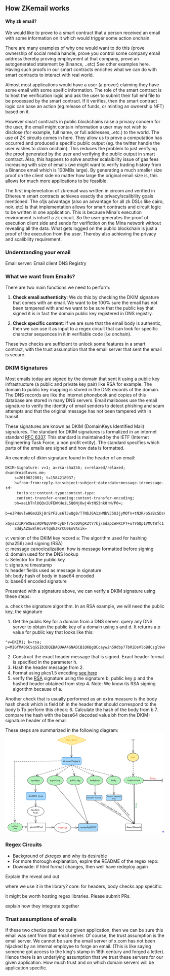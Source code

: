 ## How ZKemail works 

#### Why zk email?


We would like to prove to a smart contract that a person received an email with some information on it which would trigger some action onchain.  

There are many examples of why one would want to do this (prove ownership of social media handle, prove you control some company email address thereby proving employment at that company, prove an autogenerated statement by Binance, ..etc) See other examples here. Having such proofs in our smart contracts enriches what we can do with smart contracts to interact with real world.

Almost most applications would have a user (a prover) claiming they have some email with some speific information. The role of the smart contract is to host the verification logic and ask the user to submit their full eml file to be processed by the smart contract. If it verifies, then the smart contract logic can base an action (eg.release of funds, or minting an ownership NFT) based on it. 

However smart contracts in public blockchains raise a privacy concern for the user, the email might contain information a user may not wish to disclose (for example, full name, or full addresses,..etc.) to the world. The use of ZK circuits comes in here. They allow us to prove a computation has occurred and produced a specific public output (eg. the twitter handle the user wishes to claim onchain). This reduces the problem to just verifying the proof generated by the user and verifying the public output in smart contract. Also, this happens to solve another scalaibility issue of gas fees increasing with size of emails (we might want to verify trading history from a Binance email which is 100MBs large). By generating a much smaller size proof on the client side no matter how large the original email size is, this allows for much more applications to be feasible.  

The first implemetation of zk-email was written in circom and verified in Ethereum smart contracts achieves exactly the privacy/scalibility goals mentioned. The o1js advantage (also an advantage for all zk DSLs like cairo, noir..etc) is that implementation allows for smart contracts and circuit logic to be written in one application. This is because Mina's execution environment is intself a zk circuit. So the user generates the proof of execution client side and sends for verifiction on the Mina network without revealing all the data. What gets logged on the public blockchain is just a proof of the execution from the user. Thereby also achieving the privacy and scalibility requirement.  


### Understanding your email 

Email server: 
Email client 
DNS Registry 


### What we want from Emails?

There are two main functions we need to perform: 

1. **Check email authenticity**: We do this by checking the DKIM signature that comes with an email. We want to be 100% sure the email has not been tampered with and we want to be sure that the public key that signed it is in fact the domain public key registered in DNS registry. 

2. **Check specific content**: If we are sure that the email body is authentic, then we can use it as input to a regex circuit that can look for specific character sequences in it in verifiable code (i.e onchain). 

These two checks are sufficient to unlock some features in a smart contract, with the trust assumption that the email server that sent the email is secure. 

### DKIM Signatures 

Most emails today are signed by the domain that sent it using a public key infrastructure (a public and private key pair) like RSA for example.  The domain to public key mapping is stored in the DNS records of the domain. The DNS records are like the internet phonebook and copies of this database are stored in many DNS servers. Email mailboxes use the email signature to verify the identity of email senders to detect phishing and scam attempts and that the original message has not been tampered with in transit.

These signatures are known as DKIM (DomainKeys Identified Mail) signatures. The standard for DKIM signatures is formalized in an internet standard [RFC 6337](https://datatracker.ietf.org/doc/html/rfc6376). This standard is maintained by the IETF (Internet Engineering Task Force, a non profit entity). The standard specifies which parts of the emails are signed and how data is formatted. 

An example of dkim signature found in the header of an email:

```
DKIM-Signature: v=1; a=rsa-sha256; c=relaxed/relaxed; d=androidloves.me;
	s=2019022801; t=1584218937;
	h=from:from:reply-to:subject:subject:date:date:message-id:message-id:
	 to:to:cc:content-type:content-type:
	 content-transfer-encoding:content-transfer-encoding;
	bh=aeLbTnlUQQv2UFEWKHeiL5Q0NjOwj4ktNSInk8rN/P0=;
	b=eJPHovlwH6mU2kj8rEYF2us6TJwQg0/T7NbJ6A1zHNbVJ5UJjyMOfn+tN3R/oSsBcSDsHT
	xGysZJIRPeXEEcAOPNqUV4PcybFf/5cQDVpKZtY7kj/SdapzeFKCPT+uTYGQp1VMUtWfc1
	SddyAZSw8lHcvkTqWhJKrCU0EoVAsik=
```

v: version of the DKIM key record
a: The algorithm used for hashing (sha256) and signing (RSA)  
c: message canocicalization: how is message formatted before signing  
d: domain used for the DNS lookup  
s: Selector for the public key  
t: signature timestamp  
h: header fields used as message in signature  
bh: body hash of body in base64 encoded    
b: base64 encoded signature  

Presented with a signature above, we can verify a DKIM signature using these steps:

a. check the signature algorithm. In an RSA example, we will need the public key, the signature

1. Get the public Key for a domain from a DNS server: query any DNS server to obtain the public key of a domain using s and d. It returns a p value for public key that looks like this:

```
"v=DKIM1; k=rsa; p=MIGfMA0GCSqGSIb3DQEBAQUAA4GNADCBiQKBgQCcaywJn59dbp7TbRiDsVloBdCsgl9wAEvHo9WCDSNRqDJjkF1Fjy44Q4emckHP/Tv7hJdIlBtV8hEw5zGD+/kKkhnlx04BSYqXuxed1nOq6FDjNTIR6TmHetMfVU1IcO7ewyJZp5/2uM64JmTDh2u3ed4+JR7jqFE2e/ZqBTM1iQIDAQAB"
```
2. Construct the exact header message that is signed. Exact header format is specified in the parameter h. 
3. Hash the header message from 2. 
4. Format using pkcs1.5 encoding [see here](https://datatracker.ietf.org/doc/html/rfc3447#section-9.2)
5. verify the [RSA](https://cryptobook.nakov.com/digital-signatures/rsa-signatures) signature using the signature b, public key p and the hashed header obtained from step 4. Note: We know its RSA signing algorithm because of a. 

Another check that is usually performed as an extra measure is the body hash check which is field bh in the header that should correspond to the body b To perform this check: 
6. Calculate the hash of the body from b 
7. compare the hash with the base64 decoded value bh from the DKIM-signature header of the email 

These steps are summarized in the following diagram:
![alt text](zkEmail-architecture.png)

### Regex Circuits 

- Background of zkregex and why its desirable 
- For more thorough explanation, explre the README of the regex repo: 
- Downside: if html format changes, then well have redeploy again 

Explain the reveal and out 

where we use it in the library? 
core: for headers, body checks 
app specific: 

it might be worth hosting regex libraries. Please submit PRs. 

explain how they integrate together 


### Trust assumptions of emails  

If these two checks pass for our given application, then we can be sure this email was sent from that email server. Of course, the trust assumption is the email server. We cannot be sure the email server of x.com has not been hijacked by an internal employee to forge an email. (This is like saying someone got access to the king's stamp in 18th century and forged a letter). Hence there is an underlying assumption that we trust these servers for our given application. How much trust and on which domain servers will be application specific.   







